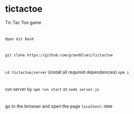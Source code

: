 # tictactoe
Tic Tac Toe game
#
```Open Git Bash```
#
```git clone https://github.com/grandblue1/tictactoe```
#
```cd tictactoe/server```
(install all required dependencies) ```npm i```
#
run server by ```npm run start``` or ```node server.js```
#
go to the browser and open the page ```localhost:3000```
#
